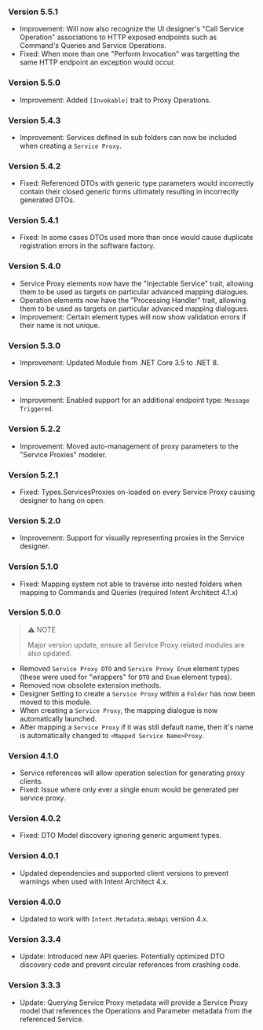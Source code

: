 ﻿### Version 5.5.1

- Improvement: Will now also recognize the UI designer's "Call Service Operation" associations to HTTP exposed endpoints such as Command's Queries and Service Operations.
- Fixed: When more than one "Perform Invocation" was targetting the same HTTP endpoint an exception would occur.

### Version 5.5.0

- Improvement: Added `[Invokable]` trait to Proxy Operations.

### Version 5.4.3

- Improvement: Services defined in sub folders can now be included when creating a `Service Proxy`.

### Version 5.4.2

- Fixed: Referenced DTOs with generic type parameters would incorrectly contain their closed generic forms ultimately resulting in incorrectly generated DTOs.

### Version 5.4.1

- Fixed: In some cases DTOs used more than once would cause duplicate registration errors in the software factory.

### Version 5.4.0

- Service Proxy elements now have the "Injectable Service" trait, allowing them to be used as targets on particular advanced mapping dialogues.
- Operation elements now have the "Processing Handler" trait, allowing them to be used as targets on particular advanced mapping dialogues.
- Improvement: Certain element types will now show validation errors if their name is not unique.

### Version 5.3.0

- Improvement: Updated Module from .NET Core 3.5 to .NET 8.

### Version 5.2.3

- Improvement: Enabled support for an additional endpoint type: `Message Triggered`.

### Version 5.2.2

- Improvement: Moved auto-management of proxy parameters to the "Service Proxies" modeler.

### Version 5.2.1

- Fixed: Types.ServicesProxies on-loaded on every Service Proxy causing designer to hang on open.

### Version 5.2.0

- Improvement: Support for visually representing proxies in the Service designer.

### Version 5.1.0

- Fixed: Mapping system not able to traverse into nested folders when mapping to Commands and Queries (required Intent Architect 4.1.x)

### Version 5.0.0

> ⚠️ NOTE
>
> Major version update, ensure all Service Proxy related modules are also updated.

- Removed `Service Proxy DTO` and `Service Proxy Enum` element types (these were used for "wrappers" for `DTO` and `Enum` element types).
- Removed now obsolete extension methods.
- Designer Setting to create a `Service Proxy` within a `Folder` has now been moved to this module.
- When creating a `Service Proxy`, the mapping dialogue is now automatically launched.
- After mapping a `Service Proxy` if it was still default name, then it's name is automatically changed to `<Mapped Service Name>Proxy`.

### Version 4.1.0

- Service references will allow operation selection for generating proxy clients.
- Fixed: Issue where only ever a single enum would be generated per service proxy.

### Version 4.0.2

- Fixed: DTO Model discovery ignoring generic argument types.

### Version 4.0.1

- Updated dependencies and supported client versions to prevent warnings when used with Intent Architect 4.x.

### Version 4.0.0

- Updated to work with `Intent.Metadata.WebApi` version 4.x.

### Version 3.3.4

- Update: Introduced new API queries. Potentially optimized DTO discovery code and prevent circular references from crashing code.

### Version 3.3.3

- Update: Querying Service Proxy metadata will provide a Service Proxy model that references the Operations and Parameter metadata from the referenced Service.
